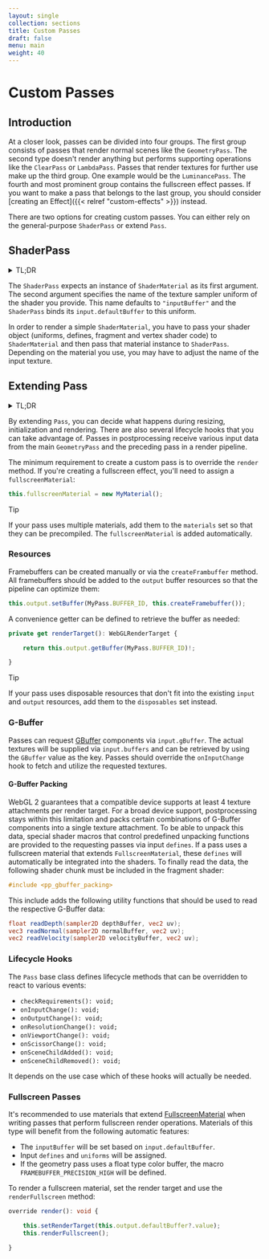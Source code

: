 ```yaml
---
layout: single
collection: sections
title: Custom Passes
draft: false
menu: main
weight: 40
---
```


# Custom Passes

## Introduction

At a closer look, passes can be divided into four groups. The first group consists of passes that render normal scenes like the `GeometryPass`. The second type doesn't render anything but performs supporting operations like the `ClearPass` or `LambdaPass`. Passes that render textures for further use make up the third group. One example would be the `LuminancePass`. The fourth and most prominent group contains the fullscreen effect passes. If you want to make a pass that belongs to the last group, you should consider [creating an Effect]({{< relref "custom-effects" >}}) instead.

There are two options for creating custom passes. You can either rely on the general-purpose `ShaderPass` or extend `Pass`.

## ShaderPass

<details><summary>TL;DR</summary>
<p>

```js
import { ShaderMaterial, Uniform } from "three";
import { ShaderPass } from "postprocessing";

const myShaderMaterial = new ShaderMaterial({

	defines: { SOMETHING: "value" },
	uniforms: { tDiffuse: new Uniform(null) },
	vertexShader: "...",
	fragmentShader: "..."

});

const myShaderPass = new ShaderPass(myShaderMaterial, "tDiffuse");
```

</p>
</details>

The `ShaderPass` expects an instance of `ShaderMaterial` as its first argument. The second argument specifies the name of the texture sampler uniform of the shader you provide. This name defaults to `"inputBuffer"` and the `ShaderPass` binds its `input.defaultBuffer` to this uniform.

In order to render a simple `ShaderMaterial`, you have to pass your shader object (uniforms, defines, fragment and vertex shader code) to `ShaderMaterial` and then pass that material instance to `ShaderPass`. Depending on the material you use, you may have to adjust the name of the input texture.

## Extending Pass

<details><summary>TL;DR</summary>
<p>

##### shader.frag

```glsl
#include <pp_default_output_pars_fragment>
#include <pp_input_buffer_pars_fragment>

uniform vec3 weights;

in vec2 vUv;

void main() {

	vec4 texel = texture(inputBuffer, vUv);
	out_Color = vec4(texel.rgb * weights, texel.a);

}
```

##### CustomMaterial.ts

```ts
import { ShaderMaterial, Uniform, Vector3 } from "three";
import { FullscreenMaterial, Uniform, Vector3 } from "postprocessing";

// Tip: Use a bundler plugin like esbuild-plugin-glsl to import shaders as text.
import fragmentShader from "./shader.frag";

export class CustomMaterial extends FullscreenMaterial {

	constructor() {

		super({
			name: "LuminanceMaterial",
			fragmentShader,
			uniforms: {
				weights: new Uniform(new Vector3())
			}
		});

	}

}
```

##### CustomPass.js

```ts
import { Pass } from "postprocessing";
import { CustomMaterial } from "./CustomMaterial.js";

export class CustomPass extends Pass<CustomMaterial> {

	constructor() {

		super("CustomPass");
		this.fullscreenMaterial = new CustomMaterial();

	}

	override render(): void {

		this.setRenderTarget(this.output.defaultBuffer?.value);
		this.renderFullscreen();

	}

}
```

</p>
</details>

By extending `Pass`, you can decide what happens during resizing, initialization and rendering. There are also several lifecycle hooks that you can take advantage of. Passes in postprocessing receive various input data from the main `GeometryPass` and the preceding pass in a render pipeline.

The minimum requirement to create a custom pass is to override the `render` method. If you're creating a fullscreen effect, you'll need to assign a `fullscreenMaterial`:

```ts
this.fullscreenMaterial = new MyMaterial();
```

> [!TIP]
> If your pass uses multiple materials, add them to the `materials` set so that they can be precompiled. The `fullscreenMaterial` is added automatically.

### Resources

Framebuffers can be created manually or via the `createFrambuffer` method. All framebuffers should be added to the `output` buffer resources so that the pipeline can optimize them:

```ts
this.output.setBuffer(MyPass.BUFFER_ID, this.createFramebuffer());
```

A convenience getter can be defined to retrieve the buffer as needed:

```ts
private get renderTarget(): WebGLRenderTarget {

	return this.output.getBuffer(MyPass.BUFFER_ID)!;

}
```

> [!TIP]
> If your pass uses disposable resources that don't fit into the existing `input` and `output` resources, add them to the `disposables` set instead.

### G-Buffer

Passes can request [GBuffer]() components via `input.gBuffer`. The actual textures will be supplied via `input.buffers` and can be retrieved by using the `GBuffer` value as the key. Passes should override the `onInputChange` hook to fetch and utilize the requested textures.

#### G-Buffer Packing

WebGL 2 guarantees that a compatible device supports at least 4 texture attachments per render target. For a broad device support, postprocessing stays within this limitation and packs certain combinations of G-Buffer components into a single texture attachment. To be able to unpack this data, special shader macros that control predefined unpacking functions are provided to the requesting passes via input `defines`. If a pass uses a fullscreen material that extends `FullscreenMaterial`, these `defines` will automatically be integrated into the shaders. To finally read the data, the following shader chunk must be included in the fragment shader:

```glsl
#include <pp_gbuffer_packing>
```

This include adds the following utility functions that should be used to read the respective G-Buffer data:

```glsl
float readDepth(sampler2D depthBuffer, vec2 uv);
vec3 readNormal(sampler2D normalBuffer, vec2 uv);
vec2 readVelocity(sampler2D velocityBuffer, vec2 uv);
```


### Lifecycle Hooks

The `Pass` base class defines lifecycle methods that can be overridden to react to various events:
* `checkRequirements(): void;`
* `onInputChange(): void;`
* `onOutputChange(): void;`
* `onResolutionChange(): void;`
* `onViewportChange(): void;`
* `onScissorChange(): void;`
* `onSceneChildAdded(): void;`
* `onSceneChildRemoved(): void;`

It depends on the use case which of these hooks will actually be needed.

### Fullscreen Passes

It's recommended to use materials that extend [FullscreenMaterial]() when writing passes that perform fullscreen render operations. Materials of this type will benefit from the following automatic features:
* The `inputBuffer` will be set based on `input.defaultBuffer`.
* Input `defines` and `uniforms` will be assigned.
* If the geometry pass uses a float type color buffer, the macro `FRAMEBUFFER_PRECISION_HIGH` will be defined.

To render a fullscreen material, set the render target and use the `renderFullscreen` method:

```ts
override render(): void {

	this.setRenderTarget(this.output.defaultBuffer?.value);
	this.renderFullscreen();

}
```
